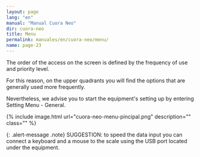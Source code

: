 ```yaml
---
layout: page
lang: "en"
manual: "Manual Cuora Neo"
dir: cuora-neo
title: Menu
permalink: manuales/en/cuora-neo/menu/
name: page-23
---
```

The order of the access on the screen is defined by the frequency of use and priority level.

For this reason, on the upper quadrants you will find the options that are generally used more frequently.

Nevertheless, we advise you to start the equipment's setting up by entering Setting Menu - General.


{% include image.html url="cuora-neo-menu-pincipal.png" description="" class="" %}

{: .alert-message .note}
SUGGESTION: to speed the data input you can connect a keyboard and a mouse to the scale using the USB port located under the equipment.

